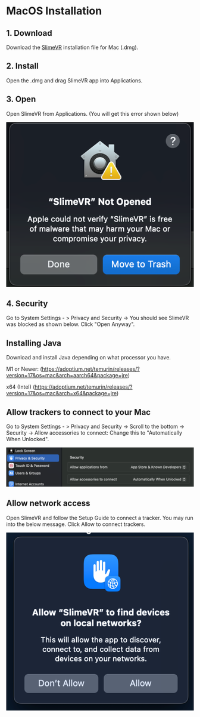 # MacOS Installation

## 1. Download

Download the [SlimeVR](https://github.com/SlimeVR/SlimeVR-Server/releases/latest/download/SlimeVR-mac.dmg) installation file for Mac (.dmg).
## 2. Install

Open the .dmg and drag SlimeVR app into Applications.

## 3. Open

Open SlimeVR from Applications. (You will get this error shown below)

![mac1](../assets/img/mac%201.png)

## 4. Security

Go to System Settings - > Privacy and Security -> You should see SlimeVR was blocked as shown below. Click "Open Anyway". 


## Installing Java

Download and install Java depending on what processor you have.

M1 or Newer: 
(https://adoptium.net/temurin/releases/?version=17&os=mac&arch=aarch64&package=jre)

x64 (Intel)
(https://adoptium.net/temurin/releases/?version=17&os=mac&arch=x64&package=jre)

## Allow trackers to connect to your Mac

Go to System Settings - > Privacy and Security -> Scroll to the bottom -> Security -> Allow accessories to connect: Change this to "Automatically When Unlocked".


![mac2](../assets/img/mac%202.png)


## Allow network access

Open SlimeVR and follow the Setup Guide to connect a tracker. You may run into the below message. Click Allow to connect trackers. 

![mac3](../assets/img/mac%203.png)

